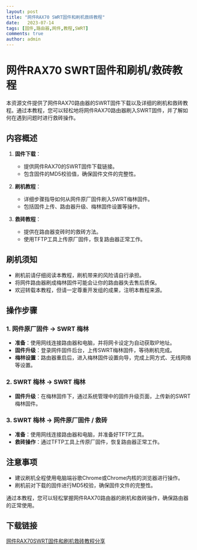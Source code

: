 ```yaml
---
layout: post
title: "网件RAX70 SWRT固件和刷机救砖教程"
date:   2023-07-14
tags: [固件,路由器,网件,教程,SWRT]
comments: true
author: admin
---
```

# 网件RAX70 SWRT固件和刷机/救砖教程

本资源文件提供了网件RAX70路由器的SWRT固件下载以及详细的刷机和救砖教程。通过本教程，您可以轻松地将网件RAX70路由器刷入SWRT固件，并了解如何在遇到问题时进行救砖操作。

## 内容概述

1. **固件下载**：
   - 提供网件RAX70的SWRT固件下载链接。
   - 包含固件的MD5校验值，确保固件文件的完整性。

2. **刷机教程**：
   - 详细步骤指导如何从网件原厂固件刷入SWRT梅林固件。
   - 包括固件上传、路由器升级、梅林固件设置等操作。

3. **救砖教程**：
   - 提供在路由器变砖时的救砖方法。
   - 使用TFTP工具上传原厂固件，恢复路由器正常工作。

## 刷机须知

- 刷机前请仔细阅读本教程，刷机带来的风险请自行承担。
- 将网件路由器刷成梅林固件可能会让你的路由器失去售后质保。
- 欢迎转载本教程，但请一定尊重开发组的成果，注明本教程来源。

## 操作步骤

### 1. 网件原厂固件 → SWRT 梅林

- **准备**：使用网线连接路由器和电脑，并将网卡设定为自动获取IP地址。
- **固件升级**：登录网件固件后台，上传SWRT梅林固件，等待刷机完成。
- **梅林设置**：路由器重启后，进入梅林固件设置向导，完成上网方式、无线网络等设置。

### 2. SWRT 梅林 → SWRT 梅林

- **固件升级**：在梅林固件下，通过系统管理中的固件升级页面，上传新的SWRT梅林固件。

### 3. SWRT 梅林 → 网件原厂固件 / 救砖

- **准备**：使用网线连接路由器和电脑，并准备好TFTP工具。
- **救砖操作**：通过TFTP工具上传原厂固件，恢复路由器正常工作。

## 注意事项

- 建议刷机全程使用电脑端谷歌Chrome或Chrome内核的浏览器进行操作。
- 刷机前对下载的固件进行MD5校验，确保固件文件的完整性。

通过本教程，您可以轻松掌握网件RAX70路由器的刷机和救砖操作，确保路由器的正常使用。

## 下载链接

[网件RAX70SWRT固件和刷机救砖教程分享](https://pan.quark.cn/s/a448c3087668)
